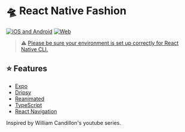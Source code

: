# 🛸 React Native Fashion 
[![iOS and Android](https://img.shields.io/badge/Platforms-Mobile-4630EB.svg?style=for-the-badge&logo=EXPO&labelColor=000&logoColor=fff)](https://github.com/expo/expo) [![Web](https://img.shields.io/badge/Platforms-Web-4630EB.svg?style=for-the-badge&logo=EXPO&labelColor=000&logoColor=fff)](https://github.com/expo/expo)
> ⚠️ [Please be sure your environment is set up correctly for React Native CLI.](https://reactnative.dev/docs/environment-setup)

## ⭐ Features
- [Expo](https://docs.expo.dev/)
- [Dripsy](https://github.com/nandorojo/dripsy)
- [Reanimated](https://github.com/software-mansion/react-native-reanimated)
- [TypeScript](https://www.typescriptlang.org/)
- [React Navigation](https://reactnavigation.org/)

Inspired by William Candillon's youtube series.
